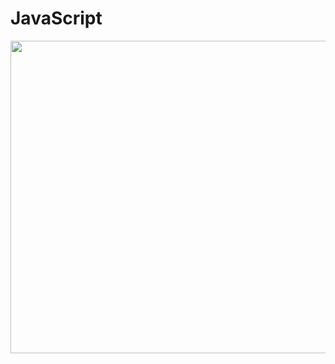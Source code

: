 # JavaScript

 <img align="center" height="500" width="4000" src="https://img-c.udemycdn.com/course/750x422/5585376_bf45.jpg">
